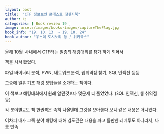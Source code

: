 ```yaml
---
layout: post
title:  "CTF 정보보안 콘테스트 챌린지북"
author: kj
categories: [ Book review 19 ]
image: assets/images/books-images/captureTheFlag.jpg
book_info: "19. 10. 13  ~ 19. 10. 24"
book_author: "우스이 토시노리 등 / 위키북스"
---
```

올해 10월, 사내에서 CTF라는 일종의 해킹대회를 참가 하게 되어서

책을 사서 봤었다.

파일 바이너리 분석, PWN, 네트워크 분석, 웹취약점 찾기, SQL 인젝션 등등

그중에 일부 기초 해킹 방법들을 소개하는 책이다.

이 책보고 해킹대회에서 원래 알던것보다 몇문제 더 풀었었다. (SQL 인젝션, 웹 취약점 등)

각 분야별로도 책 한권씩은 족히 나올텐데 그것을 모아놓다 보니 깊은 내용은 아니었다.

어차피 내가 그쪽 분야 해킹에 대해 심도깊은 내용을 파고 들만한 레베루도 아니라서, 나름 만족

